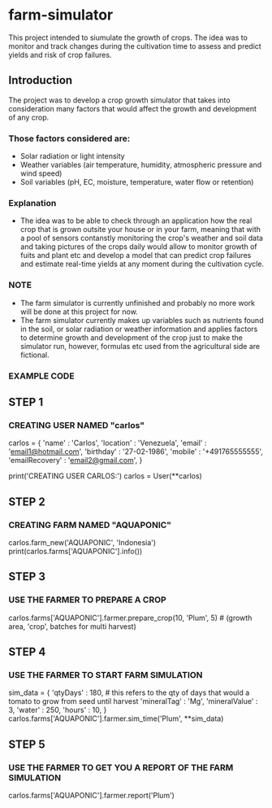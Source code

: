 # farm-simulator
This project intended to siumulate the growth of crops.
The idea was to monitor and track changes during the cultivation time to assess and predict yields and risk of crop failures.

## Introduction
The project was to develop a crop growth simulator that takes into consideration many factors that would affect the growth and development of any crop.

### Those factors considered are:
* Solar radiation or light intensity
* Weather variables (air temperature, humidity, atmospheric pressure and wind speed)
* Soil variables (pH, EC, moisture, temperature, water flow or retention)

### Explanation
* The idea was to be able to check through an application how the real crop that is grown outsite your house or in your farm, meaning that with a pool of sensors contanstly monitoring the crop's weather and soil data and taking pictures of the crops daily would allow to monitor growth of fuits and plant etc and develop a model that can predict crop failures and estimate real-time yields at any moment during the cultivation cycle.  

### NOTE
* The farm simulator is currently unfinished and probably no more work will be done at this project for now.
* The farm simulator currently makes up variables such as nutrients found in the soil, or solar radiation or weather information and applies factors to determine growth and development of the crop just to make the simulator run, however, formulas etc used from the agricultural side are fictional.

### EXAMPLE CODE

## STEP 1
### CREATING USER NAMED "carlos"
carlos = {
				'name'			    : 'Carlos',
				'location'		  : 'Venezuela',
				'email'			    : 'email1@hotmail.com',
				'birthday'		  : '27-02-1986',
				'mobile'		    : '+491765555555',
				'emailRecovery'	: 'email2@gmail.com',
			}
      
print('CREATING USER CARLOS:')
carlos = User(**carlos)


## STEP 2
### CREATING FARM NAMED "AQUAPONIC"
carlos.farm_new('AQUAPONIC', 'Indonesia')
print(carlos.farms['AQUAPONIC'].info())


## STEP 3
### USE THE FARMER TO PREPARE A CROP 
carlos.farms['AQUAPONIC'].farmer.prepare_crop(10,	'Plum', 5) # (growth area, 'crop', batches for multi harvest)


## STEP 4
### USE THE FARMER TO START FARM SIMULATION
sim_data = {
				'qtyDays' 		  : 180, # this refers to the qty of days that would a tomato to grow from seed until harvest
				'mineralTag'   	: 'Mg',
				'mineralValue' 	: 3,
				'water' 		    : 250,
				'hours' 		    : 10,
			}
carlos.farms['AQUAPONIC'].farmer.sim_time('Plum', **sim_data)


## STEP 5
### USE THE FARMER TO GET YOU A REPORT OF THE FARM SIMULATION
carlos.farms['AQUAPONIC'].farmer.report('Plum')
